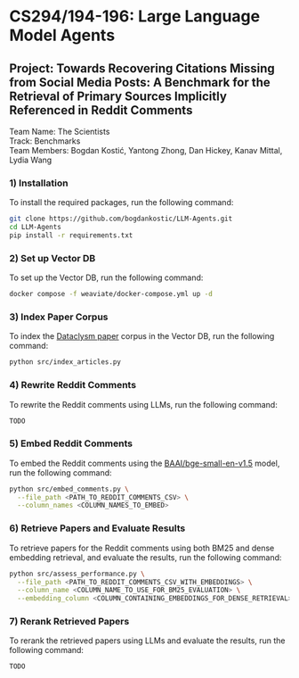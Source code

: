 # CS294/194-196: Large Language Model Agents
## Project: Towards Recovering Citations Missing from Social Media Posts: A Benchmark for the Retrieval of Primary Sources Implicitly Referenced in Reddit Comments
Team Name: The Scientists  
Track: Benchmarks  
Team Members: Bogdan Kostić, Yantong Zhong, Dan Hickey, Kanav Mittal, Lydia Wang

### 1) Installation
To install the required packages, run the following command:
```bash
git clone https://github.com/bogdankostic/LLM-Agents.git
cd LLM-Agents
pip install -r requirements.txt
```

### 2) Set up Vector DB
To set up the Vector DB, run the following command:
```bash
docker compose -f weaviate/docker-compose.yml up -d
```

### 3) Index Paper Corpus
To index the [Dataclysm paper](somewheresystems/dataclysm-arxiv) corpus in the Vector DB, run the following command:
```bash
python src/index_articles.py
```

### 4) Rewrite Reddit Comments
To rewrite the Reddit comments using LLMs, run the following command:
```bash
TODO
```

### 5) Embed Reddit Comments
To embed the Reddit comments using the [BAAI/bge-small-en-v1.5](https://huggingface.co/BAAI/bge-small-en-v1.5) model, run the following command:
```bash
python src/embed_comments.py \
  --file_path <PATH_TO_REDDIT_COMMENTS_CSV> \
  --column_names <COLUMN_NAMES_TO_EMBED>
```

### 6) Retrieve Papers and Evaluate Results
To retrieve papers for the Reddit comments using both BM25 and dense embedding retrieval, and evaluate the results, run the following command:
```bash
python src/assess_performance.py \
  --file_path <PATH_TO_REDDIT_COMMENTS_CSV_WITH_EMBEDDINGS> \
  --column_name <COLUMN_NAME_TO_USE_FOR_BM25_EVALUATION> \
  --embedding_column <COLUMN_CONTAINING_EMBEDDINGS_FOR_DENSE_RETRIEVAL> \
```

### 7) Rerank Retrieved Papers
To rerank the retrieved papers using LLMs and evaluate the results, run the following command:
```bash
TODO
```
